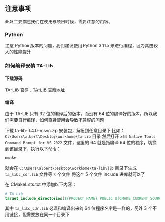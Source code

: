 ## 注意事项

此处主要描述我们在使用该项目时候，需要注意的内容。

### Python

注意 Python 版本的问题，我们建议使用 Python 3.11.x 来进行编程，因为其由较大的性能提升


### 如何编译安装 TA-Lib

#### 下载源码

TA-LIB 官网：[TA-LIB 官网地址](http://www.ta-lib.org/hdr_dw.html)

#### 编译

由于 TA-LIB 只有 32 位的编译后的版本，而没有 64 位的编译好的版本，所以我们需要自行编译，如何直接使用会导致不兼容的问题

下载 ta-lib-0.4.0-msvc.zip 安装包，解压到任意目录下
比如：`C:\Users\albert\Desktop\workhome\ta-lib` 目录
然后打开 `x64 Native Tools Command Prompt for VS 2022` 文件，这里的 64 就是指编译 64 位的程序，切换到该目录下，执行以下命令：

```cmd
nmake
```

就会在 `C:\Users\albert\Desktop\workhome\ta-lib\lib` 目录下生成 `ta_libc_cdr.lib` 文件等 4 个文件
将这个 5 个文件 include 进库就可以了

在 CMakeLists.txt 中添加以下内容：

```cmake
# TA-Lib
target_include_directories(${PROJECT_NAME} PUBLIC ${CMAKE_CURRENT_SOURCE_DIR}/ta-lib/lib/ta_libc_cdr.lib)
```

其中 `ta_libc_cdr.lib` 必须和编译出来的 64 位程序名字是一样的，另外 3 个不用链接，但需要放在同一个目录下
